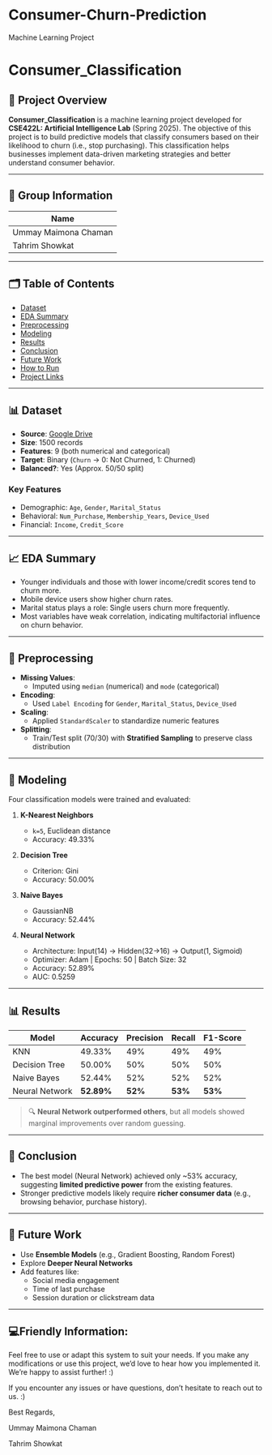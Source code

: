 # Consumer-Churn-Prediction
Machine Learning Project

# Consumer_Classification

## 📌 Project Overview

**Consumer_Classification** is a machine learning project developed for **CSE422L: Artificial Intelligence Lab** (Spring 2025). The objective of this project is to build predictive models that classify consumers based on their likelihood to churn (i.e., stop purchasing). This classification helps businesses implement data-driven marketing strategies and better understand consumer behavior.

---

## 👥 Group Information

| Name                    |
|-------------------------|
| Ummay Maimona Chaman    |
| Tahrim Showkat          |

---

## 🗂️ Table of Contents

- [Dataset](#Dataset)
- [EDA Summary](#eda-summary)
- [Preprocessing](#preprocessing)
- [Modeling](#modeling)
- [Results](#results)
- [Conclusion](#conclusion)
- [Future Work](#future-work)
- [How to Run](#how-to-run)
- [Project Links](#project-links)

---

## 📊 Dataset

- **Source**: [Google Drive](https://drive.google.com/file/d/1pg5z2_6OJsdd7VxGEfa8oXAihYq1KYtV/view)
- **Size**: 1500 records
- **Features**: 9 (both numerical and categorical)
- **Target**: Binary (`Churn` → 0: Not Churned, 1: Churned)
- **Balanced?**: Yes (Approx. 50/50 split)

### Key Features

- Demographic: `Age`, `Gender`, `Marital_Status`
- Behavioral: `Num_Purchase`, `Membership_Years`, `Device_Used`
- Financial: `Income`, `Credit_Score`

---

## 📈 EDA Summary

- Younger individuals and those with lower income/credit scores tend to churn more.
- Mobile device users show higher churn rates.
- Marital status plays a role: Single users churn more frequently.
- Most variables have weak correlation, indicating multifactorial influence on churn behavior.

---

## 🧹 Preprocessing

- **Missing Values**:
  - Imputed using `median` (numerical) and `mode` (categorical)
- **Encoding**:
  - Used `Label Encoding` for `Gender`, `Marital_Status`, `Device_Used`
- **Scaling**:
  - Applied `StandardScaler` to standardize numeric features
- **Splitting**:
  - Train/Test split (70/30) with **Stratified Sampling** to preserve class distribution

---

## 🤖 Modeling

Four classification models were trained and evaluated:

1. **K-Nearest Neighbors**
   - `k=5`, Euclidean distance
   - Accuracy: 49.33%

2. **Decision Tree**
   - Criterion: Gini
   - Accuracy: 50.00%

3. **Naive Bayes**
   - GaussianNB
   - Accuracy: 52.44%

4. **Neural Network**
   - Architecture: Input(14) → Hidden(32→16) → Output(1, Sigmoid)
   - Optimizer: Adam | Epochs: 50 | Batch Size: 32
   - Accuracy: 52.89%
   - AUC: 0.5259

---

## 📊 Results

| Model          | Accuracy | Precision | Recall | F1-Score |
|----------------|----------|-----------|--------|----------|
| KNN            | 49.33%   | 49%       | 49%    | 49%      |
| Decision Tree  | 50.00%   | 50%       | 50%    | 50%      |
| Naive Bayes    | 52.44%   | 52%       | 52%    | 52%      |
| Neural Network | **52.89%** | **52%**   | **53%**| **53%**  |

> 🔍 **Neural Network outperformed others**, but all models showed marginal improvements over random guessing.

---

## 🧾 Conclusion

- The best model (Neural Network) achieved only ~53% accuracy, suggesting **limited predictive power** from the existing features.
- Stronger predictive models likely require **richer consumer data** (e.g., browsing behavior, purchase history).

---

## 🚀 Future Work

- Use **Ensemble Models** (e.g., Gradient Boosting, Random Forest)
- Explore **Deeper Neural Networks**
- Add features like:
  - Social media engagement
  - Time of last purchase
  - Session duration or clickstream data

---

## 💻Friendly Information:

Feel free to use or adapt this system to suit your needs. If you make any modifications or use this project, we’d love to hear how you implemented it. We’re happy to assist further! :)

If you encounter any issues or have questions, don’t hesitate to reach out to us. :)

Best Regards,

Ummay Maimona Chaman

Tahrim Showkat    
